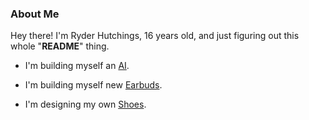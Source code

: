 ### About Me
Hey there! I'm Ryder Hutchings, 16 years old, and just figuring out this whole "**README**" thing.

- I'm building myself an <a href="">AI<a/>. <br>

- I'm building myself new <a href="">Earbuds<a/>. <br>

- I'm designing my own <a href="">Shoes<a/>. <br>
